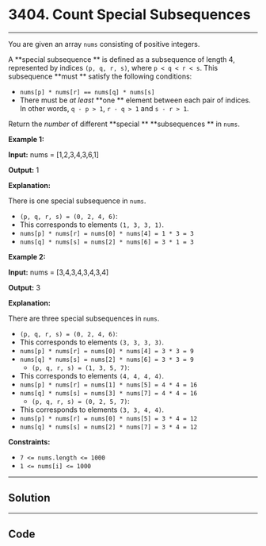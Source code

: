 # 3404. Count Special Subsequences

---

You are given an array `nums` consisting of positive integers.

A **special subsequence ** is defined as a subsequence of length 4, represented by indices `(p, q, r, s)`, where `p < q < r < s`. This subsequence **must ** satisfy the following conditions:

  * `nums[p] * nums[r] == nums[q] * nums[s]`
  * There must be _at least_ **one ** element between each pair of indices. In other words, `q - p > 1`, `r - q > 1` and `s - r > 1`.



Return the _number_ of different **special ** **subsequences ** in `nums`.

 

**Example 1:**

**Input:** nums = [1,2,3,4,3,6,1]

**Output:** 1

**Explanation:**

There is one special subsequence in `nums`.

  * `(p, q, r, s) = (0, 2, 4, 6)`: 
* This corresponds to elements `(1, 3, 3, 1)`.
* `nums[p] * nums[r] = nums[0] * nums[4] = 1 * 3 = 3`
* `nums[q] * nums[s] = nums[2] * nums[6] = 3 * 1 = 3`



**Example 2:**

**Input:** nums = [3,4,3,4,3,4,3,4]

**Output:** 3

**Explanation:**

There are three special subsequences in `nums`.

  * `(p, q, r, s) = (0, 2, 4, 6)`: 
* This corresponds to elements `(3, 3, 3, 3)`.
* `nums[p] * nums[r] = nums[0] * nums[4] = 3 * 3 = 9`
* `nums[q] * nums[s] = nums[2] * nums[6] = 3 * 3 = 9`
  * `(p, q, r, s) = (1, 3, 5, 7)`: 
* This corresponds to elements `(4, 4, 4, 4)`.
* `nums[p] * nums[r] = nums[1] * nums[5] = 4 * 4 = 16`
* `nums[q] * nums[s] = nums[3] * nums[7] = 4 * 4 = 16`
  * `(p, q, r, s) = (0, 2, 5, 7)`: 
* This corresponds to elements `(3, 3, 4, 4)`.
* `nums[p] * nums[r] = nums[0] * nums[5] = 3 * 4 = 12`
* `nums[q] * nums[s] = nums[2] * nums[7] = 3 * 4 = 12`



 

**Constraints:**

  * `7 <= nums.length <= 1000`
  * `1 <= nums[i] <= 1000`

---

## Solution



---

## Code
```python


```